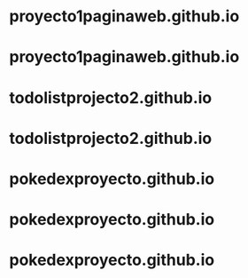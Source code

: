 # proyecto1paginaweb.github.io
# proyecto1paginaweb.github.io
# todolistprojecto2.github.io
# todolistprojecto2.github.io
# pokedexproyecto.github.io
# pokedexproyecto.github.io
# pokedexproyecto.github.io
